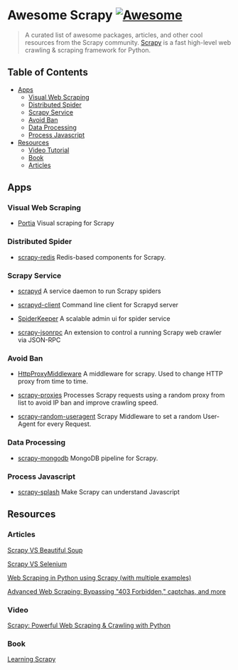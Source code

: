 # Awesome Scrapy [![Awesome](https://cdn.rawgit.com/sindresorhus/awesome/d7305f38d29fed78fa85652e3a63e154dd8e8829/media/badge.svg)](https://github.com/sindresorhus/awesome) 

> A curated list of awesome packages, articles, and other cool resources from the Scrapy community.
> [Scrapy](https://github.com/scrapy/scrapy) is a fast high-level web crawling & scraping framework for Python.

## Table of Contents

- [Apps](#apps)
    - [Visual Web Scraping](#visual-web-scraping)
    - [Distributed Spider](#distributed-spider)
    - [Scrapy Service](#scrapy-service)
    - [Avoid Ban](#avoid-ban)
    - [Data Processing](#data-processing)
    - [Process Javascript](#process-javascript)
- [Resources](#resources)
    - [Video Tutorial](#video-tutorial)
    - [Book](#book)
    - [Articles](#articles)

## Apps

### Visual Web Scraping

* [Portia](https://github.com/scrapinghub/portia) Visual scraping for Scrapy

### Distributed Spider

* [scrapy-redis](https://github.com/rmax/scrapy-redis) Redis-based components for Scrapy.

### Scrapy Service

* [scrapyd](https://github.com/scrapy/scrapyd) A service daemon to run Scrapy spiders

* [scrapyd-client](https://github.com/scrapy/scrapyd-client) Command line client for Scrapyd server

* [SpiderKeeper](https://github.com/DormyMo/SpiderKeeper) A scalable admin ui for spider service

* [scrapy-jsonrpc](https://github.com/scrapy-plugins/scrapy-jsonrpc) An extension to control a running Scrapy web crawler via JSON-RPC

### Avoid Ban

* [HttpProxyMiddleware](https://github.com/kohn/HttpProxyMiddleware) A middleware for scrapy. Used to change HTTP proxy from time to time.

* [scrapy-proxies](https://github.com/aivarsk/scrapy-proxies) Processes Scrapy requests using a random proxy from list to avoid IP ban and improve crawling speed.

* [scrapy-random-useragent](https://github.com/cnu/scrapy-random-useragent) Scrapy Middleware to set a random User-Agent for every Request.

### Data Processing

* [scrapy-mongodb](https://github.com/sebdah/scrapy-mongodb) MongoDB pipeline for Scrapy.

### Process Javascript

* [scrapy-splash](https://github.com/scrapy-plugins/scrapy-splash) Make Scrapy can understand Javascript

## Resources

### Articles

[Scrapy VS Beautiful Soup](https://blog.michaelyin.info/2017/08/10/scrapy-tutorial-1-scrapy-vs-beautiful-soup/)

[Scrapy VS Selenium](https://blog.michaelyin.info/2017/11/06/web-scraping-framework-review-scrapy-vs-selenium/)

[Web Scraping in Python using Scrapy (with multiple examples)](£https://www.analyticsvidhya.com/blog/2017/07/web-scraping-in-python-using-scrapy/)

[Advanced Web Scraping: Bypassing "403 Forbidden," captchas, and more](http://sangaline.com/post/advanced-web-scraping-tutorial/)

### Video

[Scrapy: Powerful Web Scraping & Crawling with Python](https://www.udemy.com/scrapy-tutorial-web-scraping-with-python/)

### Book

[Learning Scrapy](https://www.amazon.com/dp/B0166Y6Z70/ref=dp-kindle-redirect?_encoding=UTF8&btkr=1)
